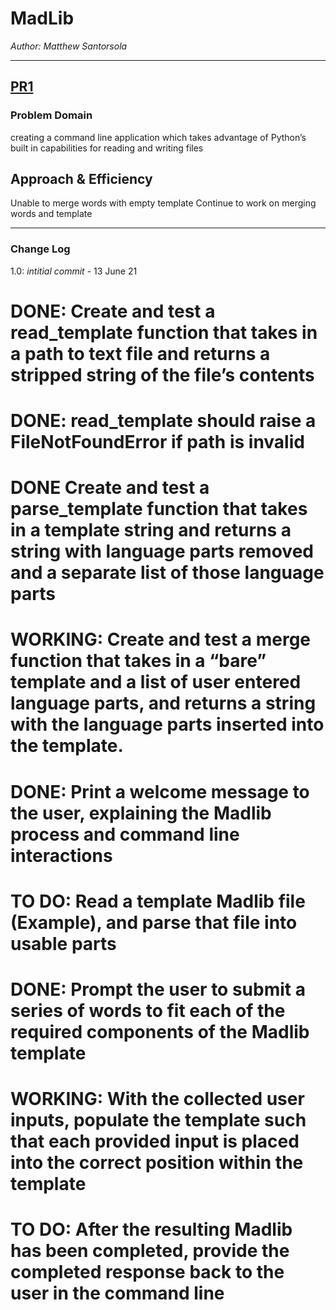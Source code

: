 # MadLib

_Author: Matthew Santorsola_

---

## [PR1]()

### Problem Domain

creating a command line application which takes advantage of Python’s built in capabilities for reading and writing files

## Approach & Efficiency

Unable to merge words with empty template
Continue to work on merging words and template

---

### Change Log

1.0: _intitial commit_ - 13 June 21

# DONE: Create and test a read_template function that takes in a path to text file and returns a stripped string of the file’s contents

# DONE: read_template should raise a FileNotFoundError if path is invalid

# DONE Create and test a parse_template function that takes in a template string and returns a string with language parts removed and a separate list of those language parts

# WORKING: Create and test a merge function that takes in a “bare” template and a list of user entered language parts, and returns a string with the language parts inserted into the template.

# DONE: Print a welcome message to the user, explaining the Madlib process and command line interactions

# TO DO: Read a template Madlib file (Example), and parse that file into usable parts

# DONE: Prompt the user to submit a series of words to fit each of the required components of the Madlib template

# WORKING: With the collected user inputs, populate the template such that each provided input is placed into the correct position within the template

# TO DO: After the resulting Madlib has been completed, provide the completed response back to the user in the command line
